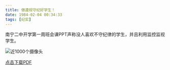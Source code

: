 ```yaml
---
title: 做遵规守纪好学生！
date: 1984-02-04 00:34:33
tags: [纪实]
---
```


南宁二中开学第一周班会课PPT声称没人喜欢不守纪律的学生，并且利用监控监视学生。

![近1000个摄像头](https://www.nnez.icu/做遵规守纪好学生/cctv.png)

[点击下载PDF](https://www.nnez.icu/做遵规守纪好学生/做遵规守纪好学生！.pdf)
